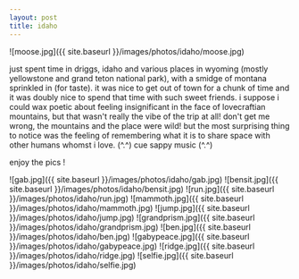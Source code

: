 ```yaml
---
layout: post
title: idaho
---
```


![moose.jpg]({{ site.baseurl }}/images/photos/idaho/moose.jpg)

just spent time in driggs, idaho and various places in wyoming (mostly yellowstone and grand teton national park), with a smidge of montana sprinkled in (for taste).  it was nice to get out of town for a chunk of time and it was doubly nice to spend that time with such sweet friends.  i suppose i could wax poetic about feeling insignificant in the face of lovecraftian mountains, but that wasn't really the vibe of the trip at all! don't get me wrong, the mountains and the place were wild! but the most surprising thing to notice was the feeling of remembering what it is to share space with other humans whomst i love.  (^.^) cue sappy music (^.^)

enjoy the pics !

![gab.jpg]({{ site.baseurl }}/images/photos/idaho/gab.jpg)
![bensit.jpg]({{ site.baseurl }}/images/photos/idaho/bensit.jpg)
![run.jpg]({{ site.baseurl }}/images/photos/idaho/run.jpg)
![mammoth.jpg]({{ site.baseurl }}/images/photos/idaho/mammoth.jpg)
![jump.jpg]({{ site.baseurl }}/images/photos/idaho/jump.jpg)
![grandprism.jpg]({{ site.baseurl }}/images/photos/idaho/grandprism.jpg)
![ben.jpg]({{ site.baseurl }}/images/photos/idaho/ben.jpg)
![gabypeace.jpg]({{ site.baseurl }}/images/photos/idaho/gabypeace.jpg)
![ridge.jpg]({{ site.baseurl }}/images/photos/idaho/ridge.jpg)
![selfie.jpg]({{ site.baseurl }}/images/photos/idaho/selfie.jpg)
